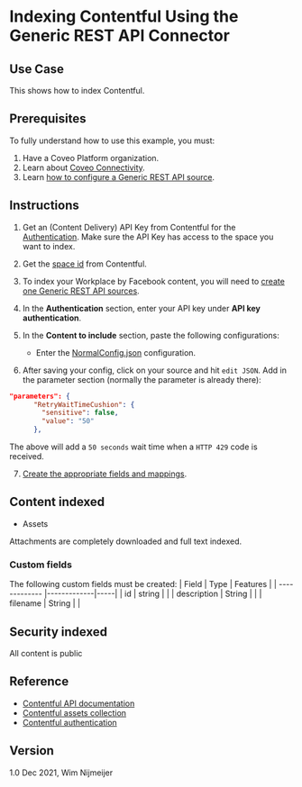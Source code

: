 # Indexing Contentful Using the Generic REST API Connector

## Use Case
This shows how to index Contentful.

## Prerequisites
To fully understand how to use this example, you must:
1. Have a Coveo Platform organization.
2. Learn about [Coveo Connectivity](https://docs.coveo.com/en/1702/).
3. Learn [how to configure a Generic REST API source](https://docs.coveo.com/en/1896/).

## Instructions
1. Get an (Content Delivery) API Key from Contentful for the [Authentication](https://www.contentful.com/developers/docs/references/authentication/). Make sure the API Key has access to the space you want to index.

2. Get the [space id](https://www.contentful.com/help/find-space-id/) from Contentful.
 
3. To index your Workplace by Facebook content, you will need to [create one Generic REST API sources](https://docs.coveo.com/en/1896/).

4. In the **Authentication** section, enter your API key under **API key authentication**.

5. In the **Content to include** section, paste the following configurations:

    - Enter the [NormalConfig.json](https://github.com/coveooss/connectivity-library/blob/master/Contentful/index/NormalConfig.json) configuration.


6. After saving your config, click on your source and hit `edit JSON`.
Add in the parameter section (normally the parameter is already there):
```json
"parameters": {
      "RetryWaitTimeCushion": {
        "sensitive": false,
        "value": "50"
      },
```
The above will add a `50 seconds` wait time when a `HTTP 429` code is received.

7. [Create the appropriate fields and mappings](https://docs.coveo.com/en/1896/#completion).


## Content indexed
* Assets


Attachments are completely downloaded and full text indexed.


### Custom fields
The following custom fields must be created:
| Field        | Type           | Features  |
| ------------- |-------------|-----|
| id       | string |  |
| description   | String | |
| filename | String      |     |


## Security indexed
All content is public

## Reference
- [Contentful API documentation](https://www.contentful.com/developers/docs/)
- [Contentful assets collection](
https://www.contentful.com/developers/docs/references/content-delivery-api/#/reference/assets/assets-collection)
- [Contentful authentication](https://www.contentful.com/developers/docs/references/content-management-api/#/introduction/authentication)

## Version
1.0 Dec 2021, Wim Nijmeijer
